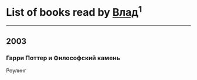 # List of books read by [Влад](https://plus.google.com/u/0/113025816040423789055/)<sup>1</sup>
---

## 2003

### Гарри Поттер и Философский камень
Роулинг



